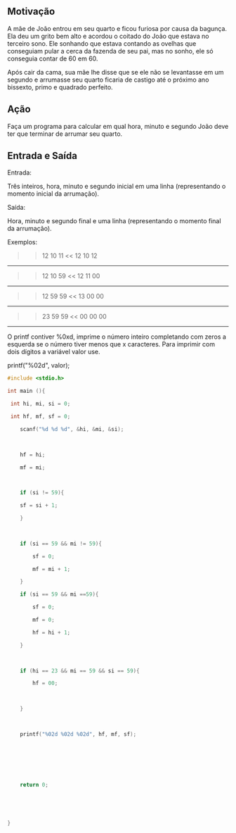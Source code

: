 ## Motivação
A mãe de João entrou em seu quarto e ficou furiosa por causa da bagunça. Ela deu um grito bem alto e acordou o coitado do João que estava no terceiro sono. Ele sonhando que estava contando as ovelhas que conseguiam pular a cerca da fazenda de seu pai, mas no sonho, ele só conseguia contar de 60 em 60.

Após cair da cama, sua mãe lhe disse que se ele não se levantasse em um segundo e arrumasse seu quarto ficaria de castigo até o próximo ano bissexto, primo e quadrado perfeito.

## Ação
Faça um programa para calcular em qual hora, minuto e segundo João deve ter que terminar de arrumar seu quarto. 

## Entrada e Saída
Entrada:

Três inteiros, hora, minuto e segundo inicial em uma linha (representando o momento inicial da arrumação).

Saída:

Hora, minuto e segundo final e uma linha (representando o momento final da arrumação).

Exemplos:

>> 12 10 11
<< 12 10 12

---
>> 12 10 59
<< 12 11 00

---
>> 12 59 59
<< 13 00 00

---
>> 23 59 59
<< 00 00 00

---
O printf contiver %0xd, imprime o número inteiro completando com zeros a esquerda se o número tiver menos que x caracteres. Para imprimir com dois dígitos a variável valor use.

printf("%02d", valor); 

```c
#include <stdio.h>

int main (){

 int hi, mi, si = 0;

 int hf, mf, sf = 0;

    scanf("%d %d %d", &hi, &mi, &si);

    

    hf = hi;

    mf = mi;

    

    if (si != 59){

    sf = si + 1;

    }

    

    if (si == 59 && mi != 59){

        sf = 0;

        mf = mi + 1;

    }

    if (si == 59 && mi ==59){

        sf = 0;

        mf = 0;

        hf = hi + 1;

    }

    

    if (hi == 23 && mi == 59 && si == 59){

        hf = 00;

        

    }

    

    printf("%02d %02d %02d", hf, mf, sf);

 

 

 

    return 0;

    

    

}
```
